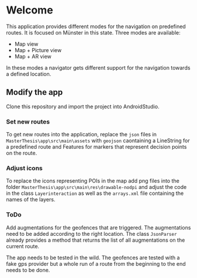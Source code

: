 # Welcome 

This application provides different modes for the navigation on predefined routes. It is focused on Münster in this state. Three modes are
available:

 - Map view
 - Map + Picture view
 - Map + AR view


 In these modes a navigator gets different support for the navigation towards a defined location. 

 ## Modify the app

 Clone this repository and import the project into AndroidStudio. 

 ### Set new routes

 To get new routes into the application, replace the ``json`` files in ``MasterThesis\app\src\main\assets`` with ``geojson`` caontaining a LineString for a predefined route and Features for markers that represent decision points on the route.

### Adjust icons

To replace the icons representing POIs in the map add png files into the folder ``MasterThesis\app\src\main\res\drawable-nodpi`` and adjust the code in the class ``Layerinteraction`` as well as the ``arrays.xml`` file containing the names of the layers.

### ToDo

Add augmentations for the geofences that are triggered. The augmentations need to be added according to the right location. The class ``JsonParser`` already provides a method that returns the list of all augmentations on the current route.

The app needs to be tested in the wild. The geofences are tested with a fake gps provider but a whole run of a route from the beginning to the end needs to be done.